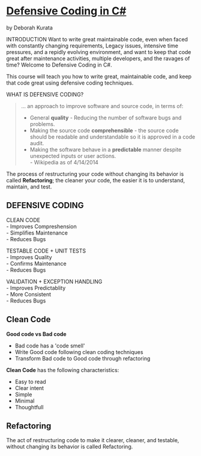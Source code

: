 # [Defensive Coding in C#](https://app.pluralsight.com/player?course=defensive-coding-csharp&author=deborah-kurata&name=defensive-coding-csharp-m1-overview&clip=0&mode=live)
by Deborah Kurata

INTRODUCTION
Want to write great maintainable code, even when faced with constantly changing requirements, Legacy issues, intensive time pressures, and a repidly evolving environment, and want to keep that code great after maintenance activities, multiple developers, and the ravages of time? Welcome to Defensive Coding in C#.

This course will teach you how to write great, maintainable code, and keep that code great using defensive coding techniques.

WHAT IS DEFENSIVE CODING?  
>  ... an approach to improve software and source code, in terms of:  
> - General **quality** - Reducing the number of software bugs and problems.  
> - Making the source code **comprehensible** - the source code should be readable and understandable so it is approved in a code audit.  
> - Making the software behave in a **predictable** manner despite unexpected inputs or user actions.  
\- Wikipedia as of 4/14/2014  

The process of restructuring your code without changing its behavior is called **Refactoring**; the cleaner your code, the easier it is to understand, maintain, and test. 

DEFENSIVE CODING  
---  

  CLEAN CODE  
    - Improves Compreshension  
    - Simplifies Maintenance  
    - Reduces Bugs  
  
   TESTABLE CODE + UNIT TESTS  
     - Improves Quality  
     - Confirms Maintenance  
     - Reduces Bugs  
  
   VALIDATION + EXCEPTION HANDLING  
     - Improves Predictablity  
     - More Consistent  
     - Reduces Bugs  
  
## Clean Code

**Good code vs Bad code**  
  - Bad code has a 'code smell'
  - Write Good code following clean coding techniques
  - Transform Bad code to Good code through refactoring
  
**Clean Code** has the following characteristics:
  - Easy to read
  - Clear intent
  - Simple
  - Minimal
  - Thoughtfull
  
## Refactoring
The act of restructuring code to make it clearer, cleaner, and testable, without changing its behavior is called Refactoring.























